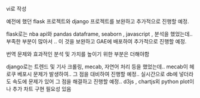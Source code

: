 vi로 작성

예전에 했던 flask 프로젝트와 django 프로젝트를 보완하고 추가적으로 진행할 예정.

flask로는 nba api와 pandas dataframe, seaborn , javascript , 분석을 했었는데.. 부족한 부분이 많아서 .. 이 것을 보완하고 GAE에 배포하여 추가적으로 진행할 예정.

번역 문제와 효과적인 분석 및 가치를 높이기 위한 부분은 더해야함

django로는 트렌드 및 기사 크롤링, mecab, 자연어 처리 등을 했었는데.. mecab이 헤로쿠 베포시 문제가 발생하여.. 그 점을 대비하여 진행할 예정.. 실시간으로 db에 넣더라도 속도에 문제가 있어 그 점을 해결하고 진행할 예정.. d3js , chartjs외 python plot이나 추가 차트 구현 필요성 있음 

